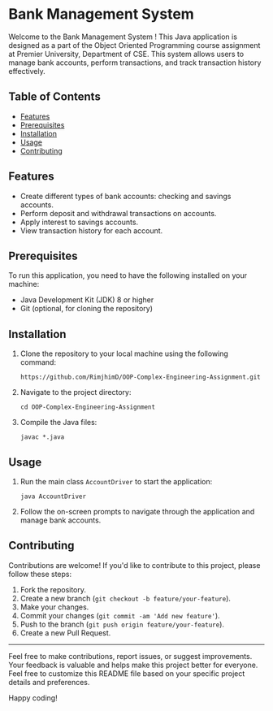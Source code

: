 # Bank Management System 

Welcome to the Bank Management System ! This Java application is designed as a part of the Object Oriented Programming course assignment at Premier University, Department of CSE. This system allows users to manage bank accounts, perform transactions, and track transaction history effectively.

## Table of Contents

- [Features](#features)
- [Prerequisites](#prerequisites)
- [Installation](#installation)
- [Usage](#usage)
- [Contributing](#contributing)

## Features

- Create different types of bank accounts: checking and savings accounts.
- Perform deposit and withdrawal transactions on accounts.
- Apply interest to savings accounts.
- View transaction history for each account.

## Prerequisites

To run this application, you need to have the following installed on your machine:

- Java Development Kit (JDK) 8 or higher
- Git (optional, for cloning the repository)

## Installation

1. Clone the repository to your local machine using the following command:

    ```
    https://github.com/RimjhimD/OOP-Complex-Engineering-Assignment.git
    ```

2. Navigate to the project directory:

    ```
    cd OOP-Complex-Engineering-Assignment
    ```

3. Compile the Java files:

    ```
    javac *.java
    ```

## Usage

1. Run the main class `AccountDriver` to start the application:

    ```
    java AccountDriver
    ```

2. Follow the on-screen prompts to navigate through the application and manage bank accounts.

## Contributing

Contributions are welcome! If you'd like to contribute to this project, please follow these steps:

1. Fork the repository.
2. Create a new branch (`git checkout -b feature/your-feature`).
3. Make your changes.
4. Commit your changes (`git commit -am 'Add new feature'`).
5. Push to the branch (`git push origin feature/your-feature`).
6. Create a new Pull Request.


---

Feel free to make contributions, report issues, or suggest improvements. Your feedback is valuable and helps make this project better for everyone.
Feel free to customize this README file based on your specific project details and preferences.


Happy coding!
